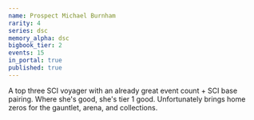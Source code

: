 ```yaml
---
name: Prospect Michael Burnham
rarity: 4
series: dsc
memory_alpha: dsc
bigbook_tier: 2
events: 15
in_portal: true
published: true
---
```


A top three SCI voyager with an already great event count + SCI base pairing. Where she's good, she's tier 1 good. Unfortunately brings home zeros for the gauntlet, arena, and collections.
